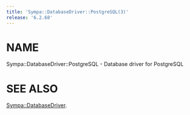 ```yaml
---
title: 'Sympa::DatabaseDriver::PostgreSQL(3)'
release: '6.2.68'
---
```


# NAME

Sympa::DatabaseDriver::PostgreSQL - Database driver for PostgreSQL

# SEE ALSO

[Sympa::DatabaseDriver](./Sympa-DatabaseDriver.3.md).
